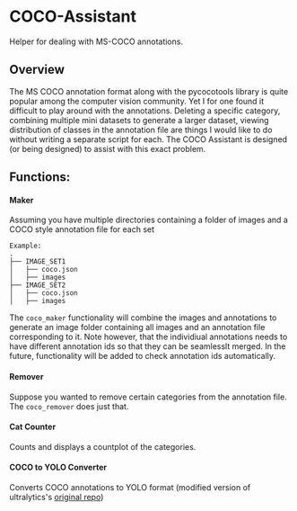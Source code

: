 # COCO-Assistant

Helper for dealing with MS-COCO annotations. 

## Overview
The MS COCO annotation format along with the pycocotools library is quite popular among the computer vision community. Yet I for one found it difficult to play around with the annotations. Deleting a specific category, combining multiple mini datasets to generate a larger dataset, viewing distribution of classes in the annotation file are things I would like to do without writing a separate script for each. The COCO Assistant is designed (or being designed) to assist with this exact problem.

## Functions:

#### Maker

Assuming you have multiple directories containing a folder of images and a COCO style annotation file for each set

```
Example:
.
├── IMAGE_SET1
│   ├── coco.json
│   ├── images
├── IMAGE_SET2
│   ├── coco.json
│   ├── images
``` 

The `coco_maker` functionality will combine the images and annotations to generate an image folder containing all images and an annotation file corresponding to it. Note however, that the individiual annotations needs to have different annotation ids so that they can be seamlesslt merged. In the future, functionality will be added to check annotation ids automatically.

#### Remover

Suppose you wanted to remove certain categories from the annotation file. The `coco_remover` does just that.

#### Cat Counter

Counts and displays a countplot of the categories.

#### COCO to YOLO Converter

Converts COCO annotations to YOLO format (modified version of ultralytics's [original repo](https://github.com/ultralytics/COCO2YOLO))

